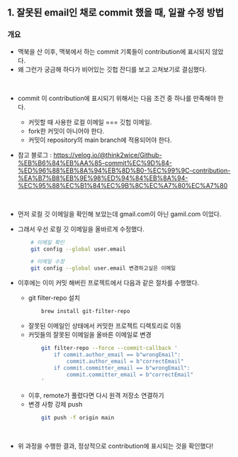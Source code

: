 ## 1. 잘못된 email인 채로 commit 했을 때, 일괄 수정 방법

### 개요
- 맥북을 산 이후, 맥북에서 하는 commit 기록들이 contribution에 표시되지 않았다.
- 왜 그런가 궁금해 하다가 비어있는 깃헙 잔디를 보고 고쳐보기로 결심했다.

</br>

- commit 이 contribution에 표시되기 위해서는 다음 조건 중 하나를 만족해야 한다.
    - 커밋할 때 사용한 로컬 이메일 === 깃헙 이메일.
    - fork한 커밋이 아니어야 한다.
    - 커밋이 repository의 main branch에 적용되어야 한다.

- 참고 블로그 : https://velog.io/@think2wice/Github-%EB%B6%84%EB%AA%85-commit%EC%9D%84-%ED%96%88%EB%8A%94%EB%8D%B0-%EC%99%9C-contribution-%EA%B7%B8%EB%9E%98%ED%94%84%EB%8A%94-%EC%95%88%EC%B1%84%EC%9B%8C%EC%A7%80%EC%A7%80

</br>

- 먼저 로컬 깃 이메일을 확인해 보았는데 gmail.com이 아닌 gamil.com 이었다.
- 그래서 우선 로컬 깃 이메일을 올바르게 수정했다.

    ```sh
        # 이메일 확인
        git config --global user.email

        # 이메일 수정
        git config --global user.email 변경하고싶은 이메일
    ```

- 이후에는 이미 커밋 해버린 프로젝트에서 다음과 같은 절차를 수행했다.
    - git filter-repo 설치
        ```sh
            brew install git-filter-repo
        ```
    - 잘못된 이메일인 상태에서 커밋한 프로젝트 디렉토리로 이동
    - 커밋들의 잘못된 이메일을 올바른 이메일로 변경
        ```sh
            git filter-repo --force --commit-callback '
                if commit.author_email == b"wrongEmail":
                    commit.author_email = b"correctEmail"
                if commit.committer_email == b"wrongEmail":
                    commit.committer_email = b"correctEmail"
            '
        ```
    - 이후, remote가 풀렸다면 다시 원격 저장소 연결하기
    - 변경 사항 강제 push
        ```sh
            git push -f origin main
        ```

</br>

- 위 과정을 수행한 결과, 정상적으로 contribution에 표시되는 것을 확인했다!